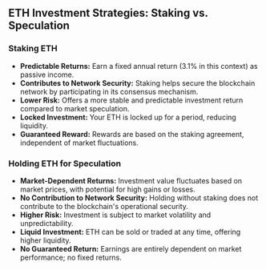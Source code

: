 ## ETH Investment Strategies: Staking vs. Speculation

### Staking ETH
- **Predictable Returns:** Earn a fixed annual return (3.1% in this context) as passive income.
- **Contributes to Network Security:** Staking helps secure the blockchain network by participating in its consensus mechanism.
- **Lower Risk:** Offers a more stable and predictable investment return compared to market speculation.
- **Locked Investment:** Your ETH is locked up for a period, reducing liquidity.
- **Guaranteed Reward:** Rewards are based on the staking agreement, independent of market fluctuations.

### Holding ETH for Speculation
- **Market-Dependent Returns:** Investment value fluctuates based on market prices, with potential for high gains or losses.
- **No Contribution to Network Security:** Holding without staking does not contribute to the blockchain's operational security.
- **Higher Risk:** Investment is subject to market volatility and unpredictability.
- **Liquid Investment:** ETH can be sold or traded at any time, offering higher liquidity.
- **No Guaranteed Return:** Earnings are entirely dependent on market performance; no fixed returns.
